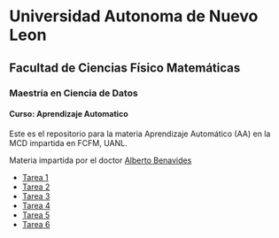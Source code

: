 # Universidad Autonoma de Nuevo Leon
## Facultad de Ciencias Físico Matemáticas
### Maestría en Ciencia de Datos

#### Curso: Aprendizaje Automatico

Este es el repositorio para la materia Aprendizaje Automático (AA) en la MCD impartida en FCFM, UANL. 

Materia impartida por el doctor [Alberto Benavides](https://github.com/albertobenavides)

- [Tarea 1](Tarea1/Tarea1.ipynb)
- [Tarea 2](Tarea2/Tarea2.ipynb)
- [Tarea 3](Tarea3/Tarea3.ipynb)
- [Tarea 4](Tarea4/Tarea4.ipynb)
- [Tarea 5](Tarea5/)
- [Tarea 6](Tarea6/)

